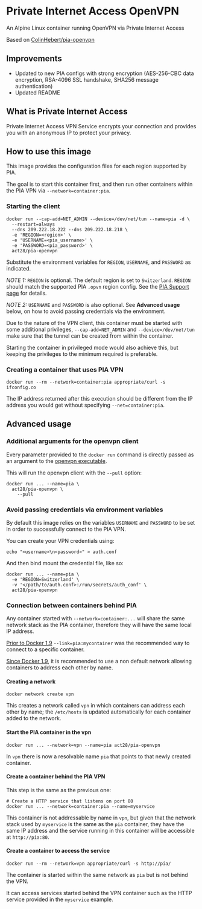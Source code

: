 # Private Internet Access OpenVPN

An Alpine Linux container running OpenVPN via Private Internet Access

Based on [ColinHebert/pia-openvpn](https://hub.docker.com/r/colinhebert/pia-openvpn/)

## Improvements

* Updated to new PIA configs with strong encryption (AES-256-CBC data encryption, RSA-4096 SSL handshake, SHA256 message authentication)
* Updated README

## What is Private Internet Access

Private Internet Access VPN Service encrypts your connection and provides you with an anonymous IP to protect your privacy.

## How to use this image

This image provides the configuration files for each region supported by PIA.

The goal is to start this container first, and then run other containers within the PIA VPN via `--network=container:pia`.

### Starting the client

```Shell
docker run --cap-add=NET_ADMIN --device=/dev/net/tun --name=pia -d \
  --restart=always
  --dns 209.222.18.222 --dns 209.222.18.218 \
  -e 'REGION=<region>' \
  -e 'USERNAME=<pia_username>' \
  -e 'PASSWORD=<pia_password>' \
  act28/pia-openvpn
```

Substitute the environment variables for `REGION`, `USERNAME`, and `PASSWORD` as indicated.

*NOTE 1:* `REGION` is optional. The default region is set to `Switzerland`. `REGION` should match the supported PIA `.opvn` region config. See the [PIA Support page](https://www.privateinternetaccess.com/pages/client-support/#third) for details.

*NOTE 2:* `USERNAME` and `PASSWORD` is also optional. See __Advanced usage__ below, on how to avoid passing credentials via the environment.

Due to the nature of the VPN client, this container must be started with some additional privileges, `--cap-add=NET_ADMIN` and `--device=/dev/net/tun` make sure that the tunnel can be created from within the container.

Starting the container in privileged mode would also achieve this, but keeping the privileges to the minimum required is preferable.

### Creating a container that uses PIA VPN

```Shell
docker run --rm --network=container:pia appropriate/curl -s ifconfig.co
```

The IP address returned after this execution should be different from the IP address you would get without specifying `--net=container:pia`.

## Advanced usage

### Additional arguments for the openvpn client

Every parameter provided to the `docker run` command is directly passed as an argument to the [openvpn executable](https://community.openvpn.net/openvpn/wiki/Openvpn24ManPage).

This will run the openvpn client with the `--pull` option:

```Shell
docker run ... --name=pia \
  act28/pia-openvpn \
    --pull
```

### Avoid passing credentials via environment variables

By default this image relies on the variables `USERNAME` and `PASSWORD` to be set in order to successfully connect to the PIA VPN.

You can create your VPN credentials using:

```Shell
echo "<username>\n<password>" > auth.conf
```

And then bind mount the credential file, like so:

```Shell
docker run ... --name=pia \
  -e 'REGION=Switzerland' \
  -v '</path/to/auth.conf>:/run/secrets/auth_conf' \
  act28/pia-openvpn
```

### Connection between containers behind PIA

Any container started with `--network=container:...` will share the same network stack as the PIA container, therefore they will have the same local IP address.

[Prior to Docker 1.9](https://docs.docker.com/engine/userguide/networking/default_network/dockerlinks/) `--link=pia:mycontainer` was the recommended way to connect to a specific container.

[Since Docker 1.9](https://docs.docker.com/engine/userguide/networking/dockernetworks/), it is recommended to use a non default network allowing containers to address each other by name.

#### Creating a network

```Shell
docker network create vpn
```

This creates a network called `vpn` in which containers can address each other by name; the `/etc/hosts` is updated automatically for each container added to the network.

#### Start the PIA container in the vpn

```Shell
docker run ... --network=vpn --name=pia act28/pia-openvpn
```

In `vpn` there is now a resolvable name `pia` that points to that newly created container.

#### Create a container behind the PIA VPN

This step is the same as the previous one:

```Shell
# Create a HTTP service that listens on port 80
docker run ... --network=container:pia --name=myservice
```

This container is not addressable by name in `vpn`, but given that the network stack used by `myservice` is the same as the `pia` container, they have the same IP address and the service running in this container will be accessible at `http://pia:80`.

#### Create a container to access the service

```Shell
docker run --rm --network=vpn appropriate/curl -s http://pia/
```

The container is started within the same network as `pia` but is not behind the VPN.

It can access services started behind the VPN container such as the HTTP service provided in the `myservice` example.
